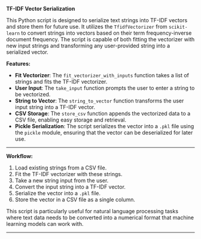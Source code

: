 
**TF-IDF Vector Serialization**

This Python script is designed to serialize text strings into TF-IDF vectors and store them for future use. It utilizes the `TfidfVectorizer` from `scikit-learn` to convert strings into vectors based on their term frequency-inverse document frequency. The script is capable of both fitting the vectorizer with new input strings and transforming any user-provided string into a serialized vector.

**Features:**
- **Fit Vectorizer**: The `fit_vectorizer_with_inputs` function takes a list of strings and fits the TF-IDF vectorizer.
- **User Input**: The `take_input` function prompts the user to enter a string to be vectorized.
- **String to Vector**: The `string_to_vector` function transforms the user input string into a TF-IDF vector.
- **CSV Storage**: The `store_csv` function appends the vectorized data to a CSV file, enabling easy storage and retrieval.
- **Pickle Serialization**: The script serializes the vector into a `.pkl` file using the `pickle` module, ensuring that the vector can be deserialized for later use.
---
**Workflow:**
1. Load existing strings from a CSV file.
2. Fit the TF-IDF vectorizer with these strings.
3. Take a new string input from the user.
4. Convert the input string into a TF-IDF vector.
5. Serialize the vector into a `.pkl` file.
6. Store the vector in a CSV file as a single column.

This script is particularly useful for natural language processing tasks where text data needs to be converted into a numerical format that machine learning models can work with.

---

